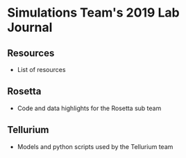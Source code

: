 # Simulations Team's 2019 Lab Journal

## Resources

 * List of resources

## Rosetta

 * Code and data highlights for the Rosetta sub team

## Tellurium

 * Models and python scripts used by the Tellurium team
